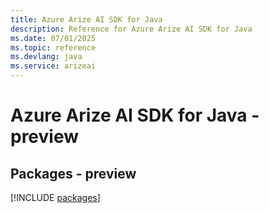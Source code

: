 ```yaml
---
title: Azure Arize AI SDK for Java
description: Reference for Azure Arize AI SDK for Java
ms.date: 07/01/2025
ms.topic: reference
ms.devlang: java
ms.service: arizeai
---
```

# Azure Arize AI SDK for Java - preview
## Packages - preview
[!INCLUDE [packages](arize-ai-index.md)]
